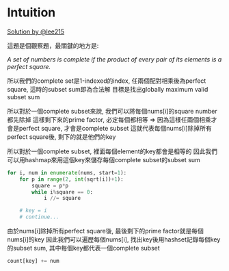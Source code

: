 # Intuition

[Solution by @lee215](https://leetcode.com/problems/maximum-element-sum-of-a-complete-subset-of-indices/solutions/4053876/java-c-python-square-factorization-o-n/)

這題是個觀察題，最關鍵的地方是:

*A set of numbers is complete if the product of every pair of its elements is a perfect square.*

所以我們的complete set是1-indexed的index, 任兩個配對相乘後為perfect square, 這時的subset sum即為合法解
目標是找出globally maximum valid subset sum

所以對於一個complete subset來說, 我們可以將每個nums[i]的square number都先除掉
這樣剩下來的prime factor, 必定每個都相等 => 因為這樣任兩個相乘才會是perfect square, 才會是complete subset
這就代表每個nums[i]除掉所有perfect square後, 剩下的就是他們的key

所以對於一個complete subset, 裡面每個element的key都會是相等的
因此我們可以用hashmap來用這個key來儲存每個complete subset的subset sum

```py
for i, num in enumerate(nums, start=1):
    for p in range(2, int(sqrt(i))+1):
        square = p*p
        while i%square == 0:
            i //= square

    # key = i
    # continue...
```

由於nums[i]除掉所有perfect square後, 最後剩下的prime factor就是每個nums[i]的key
因此我們可以遍歷每個nums[i], 找出key後用hashset記錄每個key的subset sum, 其中每個key都代表一個complete subset

```py
count[key] += num
```